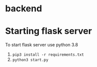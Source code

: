 
# backend


# Starting flask server
To start flask server use python 3.8

1. ```pip3 install -r requirements.txt ```
2. ```python3 start.py```
